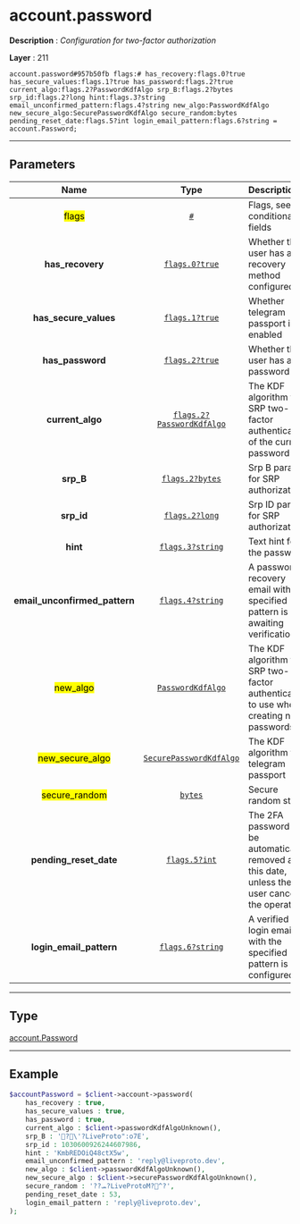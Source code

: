 # account.password

**Description** : *Configuration for two\-factor authorization*

**Layer** : 211

```tl
account.password#957b50fb flags:# has_recovery:flags.0?true has_secure_values:flags.1?true has_password:flags.2?true current_algo:flags.2?PasswordKdfAlgo srp_B:flags.2?bytes srp_id:flags.2?long hint:flags.3?string email_unconfirmed_pattern:flags.4?string new_algo:PasswordKdfAlgo new_secure_algo:SecurePasswordKdfAlgo secure_random:bytes pending_reset_date:flags.5?int login_email_pattern:flags.6?string = account.Password;
```

---

## Parameters

| Name | Type | Description |
| :---: | :---: | :--- |
| <mark>flags</mark> | [`#`](type/#) | Flags, see TL conditional fields |
| **has_recovery** | [`flags.0?true`](type/true) | Whether the user has a recovery method configured |
| **has_secure_values** | [`flags.1?true`](type/true) | Whether telegram passport is enabled |
| **has_password** | [`flags.2?true`](type/true) | Whether the user has a password |
| **current_algo** | [`flags.2?PasswordKdfAlgo`](type/PasswordKdfAlgo) | The KDF algorithm for SRP two-factor authentication of the current password |
| **srp_B** | [`flags.2?bytes`](type/bytes) | Srp B param for SRP authorization |
| **srp_id** | [`flags.2?long`](type/long) | Srp ID param for SRP authorization |
| **hint** | [`flags.3?string`](type/string) | Text hint for the password |
| **email_unconfirmed_pattern** | [`flags.4?string`](type/string) | A password recovery email with the specified pattern is still awaiting verification |
| <mark>new_algo</mark> | [`PasswordKdfAlgo`](type/PasswordKdfAlgo) | The KDF algorithm for SRP two-factor authentication to use when creating new passwords |
| <mark>new_secure_algo</mark> | [`SecurePasswordKdfAlgo`](type/SecurePasswordKdfAlgo) | The KDF algorithm for telegram passport |
| <mark>secure_random</mark> | [`bytes`](type/bytes) | Secure random string |
| **pending_reset_date** | [`flags.5?int`](type/int) | The 2FA password will be automatically removed at this date, unless the user cancels the operation |
| **login_email_pattern** | [`flags.6?string`](type/string) | A verified login email with the specified pattern is configured |

---

## Type

[account.Password](type/account.Password)

---

## Example

```php
$accountPassword = $client->account->password(
	has_recovery : true,
	has_secure_values : true,
	has_password : true,
	current_algo : $client->passwordKdfAlgoUnknown(),
	srp_B : '?\'?LiveProto":o7E',
	srp_id : 1030600926244607986,
	hint : 'KmbREDOiQ48ctX5w',
	email_unconfirmed_pattern : 'reply@liveproto.dev',
	new_algo : $client->passwordKdfAlgoUnknown(),
	new_secure_algo : $client->securePasswordKdfAlgoUnknown(),
	secure_random : '??ܚ?LiveProtoM?^?',
	pending_reset_date : 53,
	login_email_pattern : 'reply@liveproto.dev',
);
```